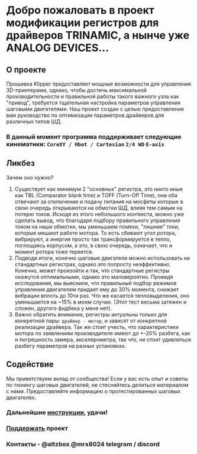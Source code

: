 
# Добро пожаловать в проект модификации регистров для драйверов TRINAMIC, а нынче уже ANALOG DEVICES... 

## О проекте
Прошивка Klipper предоставляет мощные возможности для управления 3D-принтерами, однако, чтобы достичь максимальной производительности и правильной работы такого важного узла как "привод", требуется тщательная настройка параметров управления шаговыми двигателями.
Наш проект создан с целью предоставления вам руководство по оптимизации параметров драйверов для различных типов ШД.

### В данный момент программа поддерживает следующие кинематики: `CoreXY / Hbot / Cartesian` `2/4 WD` `E-axis`

## Ликбез
Зачем оно нужно?
 1. Существует как минимум 2 "основных" регистра, это никто иные как TBL (Comparator blank time) и TOFF (Turn-Off Time), они оба отвечают за отключение и подачу питания на мосфеты которые в свою очередь открываются на обмотки ШД, влияя тем самым на потерю токов. Исходя из этого небольшого контекста, можно
    уже сделать вывод, что благодаря подбору правильного управления током на наши обмотки, мы уменьшаем помехи, "лишние" токи, которые мешают работе мотора. То есть сбивают угол ротора, вибрируют, а энергия просто так трансформируется в тепло, поглощаясь корпусом, а это, в свою очередь, означает, что и момент ротора тоже теряется.
 2. Подводя итоги, конечно шаговые двигатели можно использовать на стандартных регистрах, однако это попросту неэффективно. Конечно, может произойти и так, что стандартные регистры окажутся оптимальными, однако это маловероятно. 
    Проведя исследования, мы выяснили, что правильный подбор режимов управления двигателем придает ему до 30% момента, снижает вибрации вплоть до 10ти раз. Что же касается тепловыделения, оно уменьшается на ~15% в моем случае. (Этот тест весьма затяжен и сложен, другого фидбека у меня нет).
 3. Важно обратить внимание, регистры актуальны только для конкретной пары: `драйвер - мотор`, и зависят от конкретной реализации драйвера. Так же стоит учесть, что характеристики мотора по заявлениям производителя имеют до +-20% разбега, как и погрешность замера, акселерометра, так что, не стоит удивляться разбегу параметров на разных установках.

## Содействие
Мы приветствуем вклад от сообщества! Если у вас есть опыт и советы по тюнингу шаговых двигателей, не стесняйтесь делиться материалом с нами. Предоставляйте информацию о протестированных шаговых двигателях.

### Дальнейшие [инструкции](/wiki/wiki.md), удачи!

### [Поддержать](https://ko-fi.com/altzbox) проект

### Контакты -  @altzbox @mrx8024 telegram / discord
